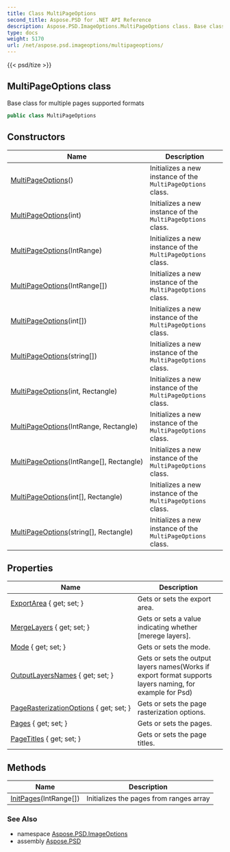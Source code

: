 ```yaml
---
title: Class MultiPageOptions
second_title: Aspose.PSD for .NET API Reference
description: Aspose.PSD.ImageOptions.MultiPageOptions class. Base class for multiple pages supported formats
type: docs
weight: 5170
url: /net/aspose.psd.imageoptions/multipageoptions/
---
```

{{< psd/tize >}}
## MultiPageOptions class

Base class for multiple pages supported formats

```csharp
public class MultiPageOptions
```

## Constructors

| Name | Description |
| --- | --- |
| [MultiPageOptions](multipageoptions/#constructor)() | Initializes a new instance of the `MultiPageOptions` class. |
| [MultiPageOptions](multipageoptions/#constructor_5)(int) | Initializes a new instance of the `MultiPageOptions` class. |
| [MultiPageOptions](multipageoptions/#constructor_1)(IntRange) | Initializes a new instance of the `MultiPageOptions` class. |
| [MultiPageOptions](multipageoptions/#constructor_3)(IntRange[]) | Initializes a new instance of the `MultiPageOptions` class. |
| [MultiPageOptions](multipageoptions/#constructor_7)(int[]) | Initializes a new instance of the `MultiPageOptions` class. |
| [MultiPageOptions](multipageoptions/#constructor_9)(string[]) | Initializes a new instance of the `MultiPageOptions` class. |
| [MultiPageOptions](multipageoptions/#constructor_6)(int, Rectangle) | Initializes a new instance of the `MultiPageOptions` class. |
| [MultiPageOptions](multipageoptions/#constructor_2)(IntRange, Rectangle) | Initializes a new instance of the `MultiPageOptions` class. |
| [MultiPageOptions](multipageoptions/#constructor_4)(IntRange[], Rectangle) | Initializes a new instance of the `MultiPageOptions` class. |
| [MultiPageOptions](multipageoptions/#constructor_8)(int[], Rectangle) | Initializes a new instance of the `MultiPageOptions` class. |
| [MultiPageOptions](multipageoptions/#constructor_10)(string[], Rectangle) | Initializes a new instance of the `MultiPageOptions` class. |

## Properties

| Name | Description |
| --- | --- |
| [ExportArea](../../aspose.psd.imageoptions/multipageoptions/exportarea/) { get; set; } | Gets or sets the export area. |
| [MergeLayers](../../aspose.psd.imageoptions/multipageoptions/mergelayers/) { get; set; } | Gets or sets a value indicating whether [merege layers]. |
| [Mode](../../aspose.psd.imageoptions/multipageoptions/mode/) { get; set; } | Gets or sets the mode. |
| [OutputLayersNames](../../aspose.psd.imageoptions/multipageoptions/outputlayersnames/) { get; set; } | Gets or sets the output layers names(Works if export format supports layers naming, for example for Psd) |
| [PageRasterizationOptions](../../aspose.psd.imageoptions/multipageoptions/pagerasterizationoptions/) { get; set; } | Gets or sets the page rasterization options. |
| [Pages](../../aspose.psd.imageoptions/multipageoptions/pages/) { get; set; } | Gets or sets the pages. |
| [PageTitles](../../aspose.psd.imageoptions/multipageoptions/pagetitles/) { get; set; } | Gets or sets the page titles. |

## Methods

| Name | Description |
| --- | --- |
| [InitPages](../../aspose.psd.imageoptions/multipageoptions/initpages/)(IntRange[]) | Initializes the pages from ranges array |

### See Also

* namespace [Aspose.PSD.ImageOptions](../../aspose.psd.imageoptions/)
* assembly [Aspose.PSD](../../)


